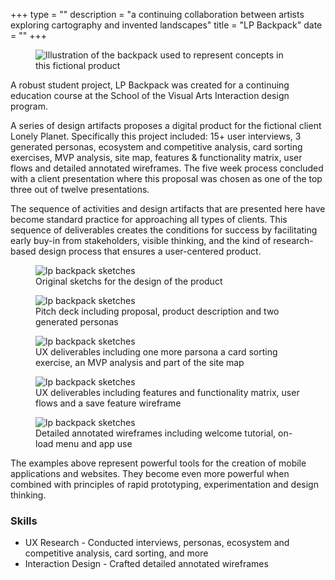 +++
type = ""
description = "a continuing collaboration between artists exploring cartography and invented landscapes"
title = "LP Backpack"
date = "" 
+++

<figure>
<img class="intro-icon" src="img/work/lp-backpack-illustration-black.png" alt="Illustration of the backpack used to represent concepts in this fictional product">
</figure>

<span class="dropcap">A</span> robust student project, LP Backpack was created for a continuing education course at the School of the Visual Arts Interaction design program. 

A series of design artifacts proposes a digital product for the fictional client Lonely Planet. Specifically this project included: 15+ user interviews, 3 generated personas, ecosystem and competitive analysis, card sorting exercises, MVP analysis, site map, features &amp; functionality matrix, user flows and detailed annotated wireframes. The five week process concluded with a client presentation where this proposal was chosen as one of the top three out of twelve presentations.

The sequence of activities and design artifacts that are presented here have become standard practice for approaching all types of clients. This sequence of deliverables creates the conditions for success by facilitating early buy-in from stakeholders, visible thinking, and the kind of research-based design process that ensures a user-centered product.

<figure>
<img
  src="img/work/lp-backpack-sketch@0,25x.jpg"
  srcset="img/work/lp-backpack-sketch.jpg 1280w,
          img/work/lp-backpack-sketch@0,5x.jpg 640w,
          img/work/lp-backpack-sketch@0,25x.jpg 320w"
     sizes="100%"  
     alt="lp backpack sketches"> 
<figcaption>Original sketchs for the design of the product</figcaption>
</figure>
<figure>
<img
  src="img/work/lp_0000_lpbackpack-01_4-plex.png"
  srcset="img/work/lp_0000_lpbackpack-01_4-plex.png 1280w,
          img/work/ 640w,
          img/work/ 320w"
     sizes="100%"  
     alt="lp backpack sketches">
<figcaption>Pitch deck including proposal, product description and two generated personas</figcaption>
</figure>
<figure>
<img
  src="img/work/lp_0001_lpbackpack-02.png"
  srcset="img/work/lp_0001_lpbackpack-02.png 1280w,
          img/work/ 640w,
          img/work/ 320w"
     sizes="100%"  
     alt="lp backpack sketches">
<figcaption>UX deliverables including one more parsona a card sorting exercise, an MVP analysis and part of the site map</figcaption>
</figure>
<figure>
<img
  src="img/work/lp_0002_lpbackpack-03.png"
  srcset="img/work/lp_0002_lpbackpack-03.png 1280w,
          img/work/ 640w,
          img/work/ 320w"
     sizes="100%"  
     alt="lp backpack sketches">
  <figcaption>UX deliverables including features and functionality matrix, user flows and a save feature wireframe</figcaption>     
</figure>
<figure>
<img
  src="img/work/lp_0003_lpbackpack-04.png"
  srcset="img/work/lp_0003_lpbackpack-04.png 1280w,
          img/work/ 640w,
          img/work/ 320w"
     sizes="100%"  
     alt="lp backpack sketches">
<figcaption>Detailed annotated wireframes including welcome tutorial, on-load menu and app use</figcaption>     
</figure> 

The examples above represent powerful tools for the creation of mobile applications and websites. They become even more powerful when combined with principles of rapid prototyping, experimentation and design thinking. 

### Skills

* UX Research - Conducted interviews, personas, ecosystem and competitive analysis, card sorting, and more
* Interaction Design - Crafted detailed annotated wireframes